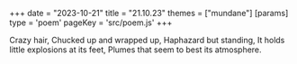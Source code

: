 +++
date = "2023-10-21"
title = "21.10.23"
themes = ["mundane"]
[params]
  type = 'poem'
  pageKey = 'src/poem.js'
+++

Crazy hair,
Chucked up and wrapped up,
Haphazard but standing,
It holds little explosions at its feet,
Plumes that seem to best its atmosphere.
